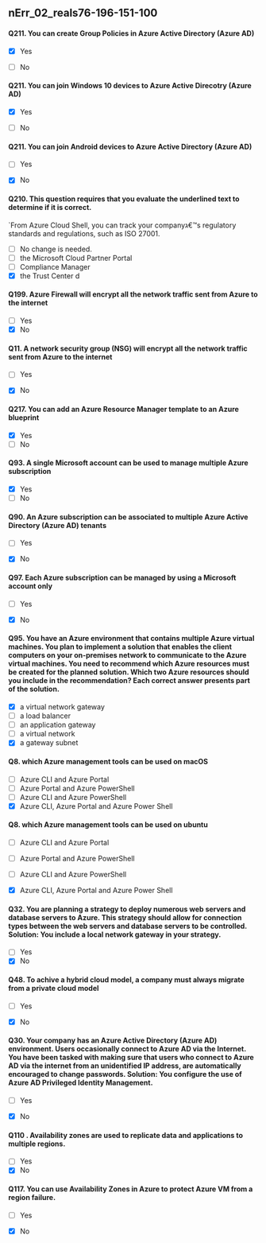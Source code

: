 ##   nErr_02_reals76-196-151-100


#### Q211. You can create Group Policies in Azure Active Directory (Azure AD) 

- [x] Yes
- [ ] No


#### Q211. You can join Windows 10 devices to Azure Active Direcotry (Azure AD)

- [x] Yes
- [ ] No


#### Q211. You can join Android  devices to Azure Active Directory (Azure AD) 

- [ ] Yes
- [x] No


#### Q210. This question requires that you evaluate the underlined text to determine if it is correct.
`From Azure Cloud Shell, you can track your companyג€™s regulatory standards and regulations, such as ISO 27001.

- [ ] No change is needed.
- [ ] the Microsoft Cloud Partner Portal
- [ ] Compliance Manager
- [x] the Trust Center
d
#### Q199. Azure Firewall will encrypt all the network traffic sent from Azure to the internet

- [ ] Yes
- [x] No

#### Q11. A network security group (NSG) will encrypt all the network traffic sent from Azure to the internet

- [ ] Yes
- [x] No



#### Q217. You can add an Azure Resource Manager template to an Azure blueprint

- [x] Yes
- [ ] No

#### Q93. A single Microsoft account can be used to manage multiple Azure subscription

- [x] Yes
- [ ] No

#### Q90. An Azure subscription can be associated to multiple Azure Active Directory (Azure AD) tenants

- [ ] Yes
- [x] No


#### Q97. Each Azure subscription can be managed by using a Microsoft account only 

- [ ] Yes
- [x] No


























#### Q95. You have an Azure environment that contains multiple Azure virtual machines. You plan to implement a solution that enables the client computers on your on-premises network to communicate to the Azure virtual machines. You need to recommend which Azure resources must be created for the planned solution. Which two Azure resources should you include in the recommendation? Each correct answer presents part of the solution.

- [x] a virtual network gateway
- [ ] a load balancer
- [ ] an application gateway
- [ ] a virtual network
- [x] a gateway subnet

#### Q8. which Azure management tools can be used on macOS

- [ ] Azure CLI and Azure Portal
- [ ] Azure Portal and Azure PowerShell
- [ ] Azure CLI and Azure PowerShell
- [x] Azure CLI, Azure Portal and Azure Power Shell

#### Q8. which Azure management tools can be used on ubuntu

- [ ] Azure CLI and Azure Portal
- [ ] Azure Portal and Azure PowerShell
- [ ] Azure CLI and Azure PowerShell
- [x] Azure CLI, Azure Portal and Azure Power Shell


#### Q32. You are planning a strategy to deploy numerous web servers and database servers to Azure. This strategy should allow for connection types between the web servers and database servers to be controlled. Solution: You include a local network gateway in your strategy.

- [ ] Yes
- [x] No

#### Q48. To achive a hybrid cloud model, a company must always migrate from a private cloud model

- [ ] Yes
- [x] No


#### Q30. Your company has an Azure Active Directory (Azure AD) environment. Users occasionally connect to Azure AD via the Internet. You have been tasked with making sure that users who connect to Azure AD via the internet from an unidentified IP address, are automatically encouraged to change passwords. Solution: You configure the use of Azure AD Privileged Identity Management. 

- [ ] Yes
- [x] No


#### Q110 . Availability zones are used to replicate data and applications to multiple regions. 

- [ ] Yes
- [x] No

#### Q117. You can use Availability Zones in Azure to protect Azure VM from a region failure. 

- [ ] Yes
- [x] No


